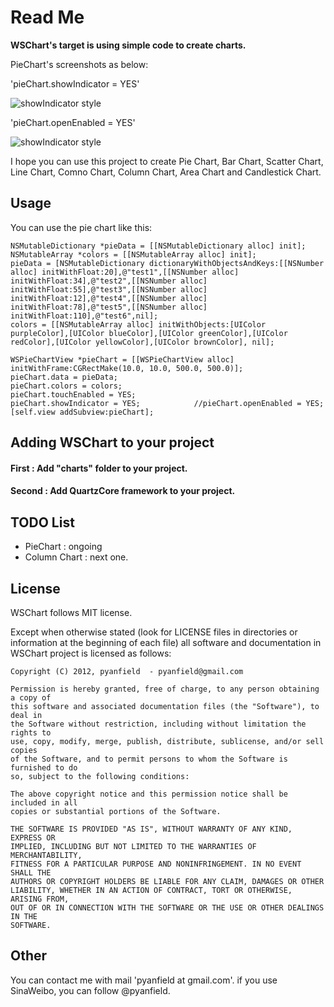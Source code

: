 Read Me
=====================

**WSChart's target is using simple code to create charts.**

PieChart's screenshots as below:

'pieChart.showIndicator = YES'

![showIndicator style](http://wwww.flickr.com/photos/pyanfield/6810927299/ "showIndicator style")

'pieChart.openEnabled = YES'

![showIndicator style](http://wwww.flickr.com/photos/pyanfield/6810927259/ "showIndicator style")

I hope you can use this project to create Pie Chart, Bar Chart, Scatter Chart, Line Chart, Comno Chart, Column Chart, Area Chart and Candlestick Chart.

Usage
------------------

You can use the pie chart like this:

	NSMutableDictionary *pieData = [[NSMutableDictionary alloc] init];
    NSMutableArray *colors = [[NSMutableArray alloc] init];
    pieData = [NSMutableDictionary dictionaryWithObjectsAndKeys:[[NSNumber alloc] initWithFloat:20],@"test1",[[NSNumber alloc] initWithFloat:34],@"test2",[[NSNumber alloc] initWithFloat:55],@"test3",[[NSNumber alloc] initWithFloat:12],@"test4",[[NSNumber alloc] initWithFloat:78],@"test5",[[NSNumber alloc] initWithFloat:110],@"test6",nil];
    colors = [[NSMutableArray alloc] initWithObjects:[UIColor purpleColor],[UIColor blueColor],[UIColor greenColor],[UIColor redColor],[UIColor yellowColor],[UIColor brownColor], nil]; 
    
    WSPieChartView *pieChart = [[WSPieChartView alloc] initWithFrame:CGRectMake(10.0, 10.0, 500.0, 500.0)];
    pieChart.data = pieData;
    pieChart.colors = colors;
    pieChart.touchEnabled = YES;
    pieChart.showIndicator = YES;            //pieChart.openEnabled = YES;
    [self.view addSubview:pieChart];


Adding WSChart to your project
------------------

#### First : Add "charts" folder to your project.

#### Second : Add QuartzCore framework to your project.

TODO List
----------------------- 
* PieChart : ongoing
* Column Chart : next one.

License
------------------------
WSChart follows MIT license.

Except when otherwise stated (look for LICENSE files in directories or
information at the beginning of each file) all software and
documentation in WSChart project is licensed as follows: 

	Copyright (C) 2012, pyanfield  - pyanfield@gmail.com

	Permission is hereby granted, free of charge, to any person obtaining a copy of
	this software and associated documentation files (the "Software"), to deal in
	the Software without restriction, including without limitation the rights to
	use, copy, modify, merge, publish, distribute, sublicense, and/or sell copies
	of the Software, and to permit persons to whom the Software is furnished to do
	so, subject to the following conditions:

	The above copyright notice and this permission notice shall be included in all
	copies or substantial portions of the Software.

	THE SOFTWARE IS PROVIDED "AS IS", WITHOUT WARRANTY OF ANY KIND, EXPRESS OR
	IMPLIED, INCLUDING BUT NOT LIMITED TO THE WARRANTIES OF MERCHANTABILITY,
	FITNESS FOR A PARTICULAR PURPOSE AND NONINFRINGEMENT. IN NO EVENT SHALL THE
	AUTHORS OR COPYRIGHT HOLDERS BE LIABLE FOR ANY CLAIM, DAMAGES OR OTHER
	LIABILITY, WHETHER IN AN ACTION OF CONTRACT, TORT OR OTHERWISE, ARISING FROM,
	OUT OF OR IN CONNECTION WITH THE SOFTWARE OR THE USE OR OTHER DEALINGS IN THE
	SOFTWARE.

Other
------------------------
You can contact me with mail 'pyanfield at gmail.com'.
if you use SinaWeibo, you can follow @pyanfield.




